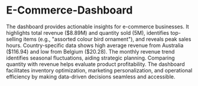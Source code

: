 # E-Commerce-Dashboard

The dashboard provides actionable insights for e-commerce businesses. It highlights total revenue ($8.89M) and quantity sold (5M), identifies top-selling items (e.g., "assorted colour bird ornament"), and reveals peak sales hours. Country-specific data shows high average revenue from Australia ($116.94) and low from Belgium ($20.28). The monthly revenue trend identifies seasonal fluctuations, aiding strategic planning. Comparing quantity with revenue helps evaluate product profitability. The dashboard facilitates inventory optimization, marketing personalization, and operational efficiency by making data-driven decisions seamless and accessible.
